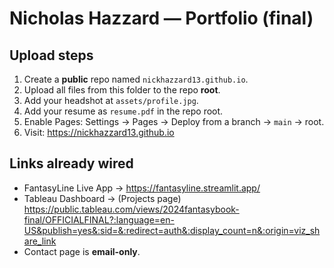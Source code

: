# Nicholas Hazzard — Portfolio (final)

## Upload steps
1. Create a **public** repo named `nickhazzard13.github.io`.
2. Upload all files from this folder to the repo **root**.
3. Add your headshot at `assets/profile.jpg`.
4. Add your resume as `resume.pdf` in the repo root.
5. Enable Pages: Settings → Pages → Deploy from a branch → `main` → root.
6. Visit: https://nickhazzard13.github.io

## Links already wired
- FantasyLine Live App → https://fantasyline.streamlit.app/
- Tableau Dashboard → (Projects page) https://public.tableau.com/views/2024fantasybook-final/OFFICIALFINAL?:language=en-US&publish=yes&:sid=&:redirect=auth&:display_count=n&:origin=viz_share_link
- Contact page is **email-only**.
